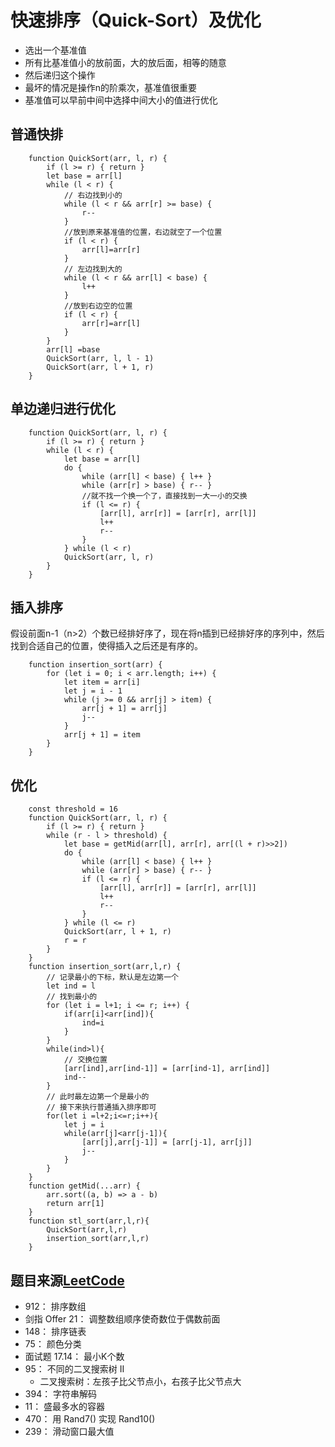 # 快速排序（Quick-Sort）及优化
- 选出一个基准值
- 所有比基准值小的放前面，大的放后面，相等的随意
- 然后递归这个操作
- 最坏的情况是操作n的阶乘次，基准值很重要
- 基准值可以早前中间中选择中间大小的值进行优化
## 普通快排
```
    function QuickSort(arr, l, r) {
        if (l >= r) { return }
        let base = arr[l]
        while (l < r) {
            // 右边找到小的
            while (l < r && arr[r] >= base) {
                r--
            }
            //放到原来基准值的位置，右边就空了一个位置
            if (l < r) {
                arr[l]=arr[r]
            }
            // 左边找到大的
            while (l < r && arr[l] < base) {
                l++
            }
            //放到右边空的位置
            if (l < r) {
                arr[r]=arr[l]
            }
        }
        arr[l] =base 
        QuickSort(arr, l, l - 1)
        QuickSort(arr, l + 1, r)
    }
```
## 单边递归进行优化
```
    function QuickSort(arr, l, r) {
        if (l >= r) { return }
        while (l < r) {
            let base = arr[l]
            do {
                while (arr[l] < base) { l++ }
                while (arr[r] > base) { r-- }
                //就不找一个换一个了，直接找到一大一小的交换
                if (l <= r) {
                    [arr[l], arr[r]] = [arr[r], arr[l]]
                    l++
                    r--
                }
            } while (l < r)
            QuickSort(arr, l, r)
        }
    }
```
## 插入排序
假设前面n-1（n>2）个数已经排好序了，现在将n插到已经排好序的序列中，然后找到合适自己的位置，使得插入之后还是有序的。
```
    function insertion_sort(arr) {
        for (let i = 0; i < arr.length; i++) {
            let item = arr[i]
            let j = i - 1
            while (j >= 0 && arr[j] > item) {
                arr[j + 1] = arr[j]
                j--
            }
            arr[j + 1] = item
        }
    }
```
## 优化
```
    const threshold = 16
    function QuickSort(arr, l, r) {
        if (l >= r) { return }
        while (r - l > threshold) {
            let base = getMid(arr[l], arr[r], arr[(l + r)>>2])
            do {
                while (arr[l] < base) { l++ }
                while (arr[r] > base) { r-- }
                if (l <= r) {
                    [arr[l], arr[r]] = [arr[r], arr[l]]
                    l++
                    r--
                }
            } while (l <= r)
            QuickSort(arr, l + 1, r)
            r = r
        }
    }
    function insertion_sort(arr,l,r) {
        // 记录最小的下标，默认是左边第一个
        let ind = l
        // 找到最小的
        for (let i = l+1; i <= r; i++) {
            if(arr[i]<arr[ind]){
                ind=i
            }
        }
        while(ind>l){
            // 交换位置 
            [arr[ind],arr[ind-1]] = [arr[ind-1], arr[ind]]
            ind--
        }
        // 此时最左边第一个是最小的
        // 接下来执行普通插入排序即可
        for(let i =l+2;i<=r;i++){
            let j = i
            while(arr[j]<arr[j-1]){
                [arr[j],arr[j-1]] = [arr[j-1], arr[j]]
                j--
            }
        }
    }
    function getMid(...arr) {
        arr.sort((a, b) => a - b)
        return arr[1]
    }
    function stl_sort(arr,l,r){
        QuickSort(arr,l,r)
        insertion_sort(arr,l,r)
    }
```

## 题目来源[LeetCode](https://leetcode-cn.com/)
- 912： 排序数组
- 剑指 Offer 21： 调整数组顺序使奇数位于偶数前面
- 148： 排序链表
- 75： 颜色分类
- 面试题 17.14： 最小K个数
- 95： 不同的二叉搜索树 II
  - 二叉搜索树：左孩子比父节点小，右孩子比父节点大
- 394： 字符串解码
- 11： 盛最多水的容器
- 470： 用 Rand7() 实现 Rand10()
- 239： 滑动窗口最大值